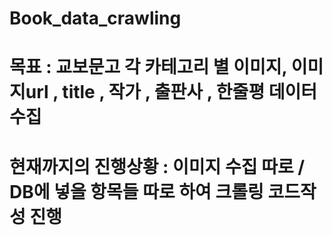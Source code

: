 # Book_data_crawling


# 목표 : 교보문고 각 카테고리 별 이미지, 이미지url , title , 작가 , 출판사 , 한줄평 데이터 수집 <br> 

# 현재까지의 진행상황 : 이미지 수집 따로 / DB에 넣을 항목들 따로 하여 크롤링 코드작성 진행 

